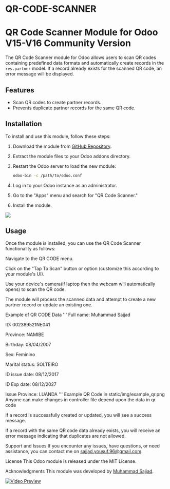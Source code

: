   # QR-CODE-SCANNER

  # QR Code Scanner Module for Odoo V15-V16 Community Version

The QR Code Scanner module for Odoo allows users to scan QR codes containing predefined data formats and automatically create records in the `res.partner` model. If a record already exists for the scanned QR code, an error message will be displayed.

## Features

- Scan QR codes to create partner records.
- Prevents duplicate partner records for the same QR code.

## Installation

To install and use this module, follow these steps:

1. Download the module from [GitHub Repository](https://github.com/sajjad-yousuf-96/QR-CODE-SCANNER).

2. Extract the module files to your Odoo addons directory.

3. Restart the Odoo server to load the new module:

   ```bash
   odoo-bin -c /path/to/odoo.conf
4. Log in to your Odoo instance as an administrator.

5. Go to the "Apps" menu and search for "QR Code Scanner."

6. Install the module.
   
<img src="image.png">

## Usage
Once the module is installed, you can use the QR Code Scanner functionality as follows:

Navigate to the QR CODE menu.

Click on the "Tap To Scan" button or option (customize this according to your module's UI).

Use your device's camera(if laptop then the webcam will automatically opens) to scan the QR code.

The module will process the scanned data and attempt to create a new partner record or update an existing one.

Example of QR CODE Data
'''
Full name: Muhammad Sajjad

ID: 002389521NE041

Province: NAMIBE 

Birthday: 08/04/2007 

Sex: Feminino 

Marital status: SOLTEIRO 

ID issue date: 08/12/2017 

ID Exp date: 08/12/2027 

Issue Province: LUANDA
'''
Example QR Code in static/img/example_qr.png
Anyone can make changes in controller file depend upon the data in qr code

If a record is successfully created or updated, you will see a success message.

If a record with the same QR code data already exists, you will receive an error message indicating that duplicates are not allowed.

Support and Issues
If you encounter any issues, have questions, or need assistance, you can contact me on <a href="sajjad.yousuf.96@gmail.com">sajjad.yousuf.96@gmail.com</a>.

License
This Odoo module is released under the MIT License.

Acknowledgments
This module was developed by <a href="https://github.com/sajjad-yousuf-96">Muhammad Sajjad</a>.

[![Video Preview](https://example.com/video_thumbnail.png)](https://youtu.be/QKubQ79sFhw)
